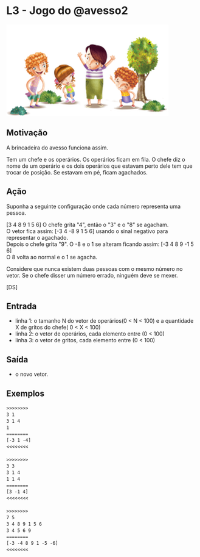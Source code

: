 # L3 - Jogo do @avesso2

![_](cover.jpg)

## Motivação

A brincadeira do avesso funciona assim.

Tem um chefe e os operários. Os operários ficam em fila. O chefe diz o nome de um operário e os dois operários que estavam perto dele tem que trocar de posição. Se estavam em pé, ficam agachados.

## Ação

Suponha a seguinte configuração onde cada número representa uma pessoa.

\[3 4 8 9 1 5 6\] O chefe grita "4", então o "3" e o "8" se agacham.  
O vetor fica assim: \[-3 4 -8 9 1 5 6\] usando o sinal negativo para representar o agachado.  
Depois o chefe grita "9". O -8 e o 1 se alteram ficando assim: \[-3 4 8 9 -1 5 6\]  
O 8 volta ao normal e o 1 se agacha.

Considere que nunca existem duas pessoas com o mesmo número no vetor. Se o chefe disser um número errado, ninguém deve se mexer.

\[DS\]

## Entrada

* linha 1: o tamanho N do vetor de operários(0 < N < 100) e a quantidade X de gritos do chefe( 0 < X < 100)
* linha 2: o vetor de operários, cada elemento entre (0 < 100)
* linha 3: o vetor de gritos, cada elemento entre (0 < 100)

## Saída

* o novo vetor.

## Exemplos

``` txt
>>>>>>>>
3 1
3 1 4
1
========
[-3 1 -4]
<<<<<<<<

>>>>>>>>
3 3
3 1 4
1 1 4
========
[3 -1 4]
<<<<<<<<

>>>>>>>>
7 5
3 4 8 9 1 5 6
3 4 5 6 9
========
[-3 -4 8 9 1 -5 -6]
<<<<<<<<
```

